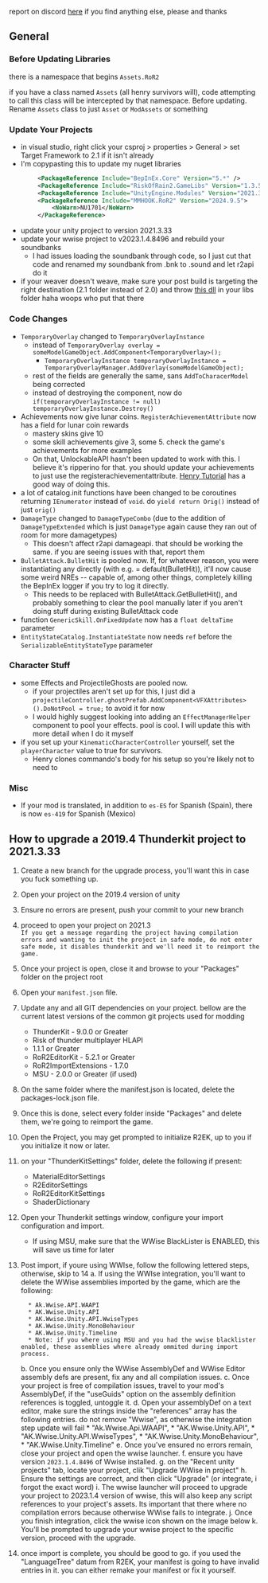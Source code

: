 report on discord [here](https://discord.com/channels/562704639141740588/1279030064192950382) if you find anything else, please and thanks

## General
### Before Updating Libraries
there is a namespace that begins `Assets.RoR2`

if you have a class named `Assets` (all henry survivors will), code attempting to call this class will be intercepted by that namespace. Before updating. Rename `Assets` class to  just `Asset` or `ModAssets` or something

### Update Your Projects
- in visual studio, right click your csproj > properties > General > set Target Framework to 2.1 if it isn't already
- I'm copypasting this to update my nuget libraries
```xml
        <PackageReference Include="BepInEx.Core" Version="5.*" />
        <PackageReference Include="RiskOfRain2.GameLibs" Version="1.3.5-r.1" />
        <PackageReference Include="UnityEngine.Modules" Version="2021.3.33" />
        <PackageReference Include="MMHOOK.RoR2" Version="2024.9.5">
            <NoWarn>NU1701</NoWarn>
        </PackageReference>
```
- update your unity project to version 2021.3.33
- update your wwise project to v2023.1.4.8496 and rebuild your soundbanks
  - I had issues loading the soundbank through code, so I just cut that code and renamed my soundbank from .bnk to .sound and let r2api do it
- if your weaver doesn't weave, make sure your post build is targeting the right destination (2.1 folder instead of 2.0) and throw [this dll](https://cdn.discordapp.com/attachments/1279030064192950382/1279663585189953577/netstandard.dll?ex=66d54315&is=66d3f195&hm=aabf2c9d2c7931a1fd4e044a960e0f755e2a3d0fd461c68453e9376855b3894d&) in your libs folder haha woops who put that there 

### Code Changes
- `TemporaryOverlay` changed to `TemporaryOverlayInstance`
  - instead of `TemporaryOverlay overlay = someModelGameObject.AddComponent<TemporaryOverlay>();`
    - `TemporaryOverlayInstance temporaryOverlayInstance = TemporaryOverlayManager.AddOverlay(someModelGameObject);`
  - rest of the fields are generally the same, sans `AddToCharacerModel` being corrected
  - instead of destroying the component, now do `if(temporaryOverlayInstance != null) temporaryOverlayInstance.Destroy()`
- Achievements now give lunar coins. `RegisterAchievementAttribute` now has a field for lunar coin rewards
  - mastery skins give 10
  - some skill achievements give 3, some 5. check the game's achievements for more examples
  - On that, UnlockableAPI hasn't been updated to work with this. I believe it's ripperino for that. you should update your achievements to just use the registerachievementattribute. [Henry Tutorial](https://github.com/ArcPh1r3/HenryTutorial/wiki/Tutorial#6-unlockables-and-achievements) has a good way of doing this.
- a lot of catalog.init functions have been changed to be coroutines returning `IEnumerator` instead of `void`. do `yield return Orig()` instead of just `orig()`
- `DamageType` changed to `DamageTypeCombo` (due to the addition of `DamageTypeExtended` which is just `DamageType` again cause they ran out of room for more damagetypes)
  - This doesn't affect r2api damageapi. that should be working the same. if you are seeing issues with that, report them
- `BulletAttack.BulletHit` is pooled now. If, for whatever reason, you were instantiating any directly (with e.g. = default(BulletHit)), it'll now cause some weird NREs -- capable of, among other things, completely killing the BepInEx logger if you try to log it directly. 
  - This needs to be replaced with BulletAttack.GetBulletHit(), and probably something to clear the pool manually later if you aren't doing stuff during existing BulletAttack code
- function `GenericSkill.OnFixedUpdate` now has a `float deltaTime` parameter
- `EntityStateCatalog.InstantiateState` now needs `ref` before the `SerializableEntityStateType` parameter

### Character Stuff
- some Effects and ProjectileGhosts are pooled now. 
  - if your projectiles aren't set up for this, I just did a `projectileController.ghostPrefab.AddComponent<VFXAttributes>().DoNotPool = true;` to avoid it for now
  - I would highly suggest looking into adding an `EffectManagerHelper` component to pool your effects. pool is cool. I will update this with more detail when I do it myself
- if you set up your `KinematicCharacterController` yourself, set the `playerCharacter` value to true for survivors.
  - Henry clones commando's body for his setup so you're likely not to need to

### Misc
- If your mod is translated, in addition to `es-ES` for Spanish (Spain), there is now `es-419` for Spanish (Mexico)

## How to upgrade a 2019.4 Thunderkit project to 2021.3.33

1. Create a new branch for the upgrade process, you'll want this in case you fuck something up.
2. Open your project on the 2019.4 version of unity
3. Ensure no errors are present, push your commit to your new branch
4. proceed to open your project on 2021.3  
``If you get a message regarding the project having compilation errors and wanting to init the project in safe mode, do not enter safe mode, it disables thunderkit and we'll need it to reimport the game.``
5. Once your project is open, close it and browse to your "Packages" folder on the project root
6. Open your ``manifest.json`` file.
7. Update any and all GIT dependencies on your project. bellow are the current latest versions of the common git projects used for modding  
    - ThunderKit - 9.0.0 or Greater  
    - Risk of thunder multiplayer HLAPI  
    - 1.1.1 or Greater  
    - RoR2EditorKit - 5.2.1 or Greater  
    - RoR2ImportExtensions - 1.7.0  
    - MSU - 2.0.0 or Greater (if used)
8. On the same folder where the manifest.json is located, delete the packages-lock.json file.
9. Once this is done, select every folder inside "Packages" and delete them, we're going to reimport the game.
10. Open the Project, you may get prompted to initialize R2EK, up to you if you initialize it now or later.
11. on your "ThunderKitSettings" folder, delete the following if present:
      * MaterialEditorSettings
      * R2EditorSettings
      * RoR2EditorKitSettings
      * ShaderDictionary
12. Open your Thunderkit settings window, configure your import configuration and import.
    * If using MSU, make sure that the WWise BlackLister is ENABLED, this will save us time for later

13. Post import, if youre using WWIse, follow the following lettered steps, otherwise, skip to 14
    a. If using the WWIse integration, you'll want to delete the WWise assemblies imported by the game, which are the following:

          * Ak.Wwise.API.WAAPI
          * AK.Wwise.Unity.API
          * AK.Wwise.Unity.API.WwiseTypes
          * AK.Wwise.Unity.MonoBehaviour
          * AK.Wwise.Unity.Timeline
          * Note: if you where using MSU and you had the wwise blacklister enabled, these assemblies where already ommited during import process.
    b. Once you ensure only the WWise AssemblyDef and WWise Editor assembly defs are present, fix any and all compilation issues.
    c. Once your project is free of compilation issues, travel to your mod's AssemblyDef, if the "useGuids" option on the assembly definition references is toggled, untoggle it.
    d. Open your assemblyDef on a text editor, make sure the strings inside the "references" array has the following entries. do not remove "Wwise", as otherwise the integration step update will fail
          * "Ak.Wwise.Api.WAAPI",
          * "AK.Wwise.Unity.API",
          * "AK.Wwise.Unity.API.WwiseTypes",
          * "AK.Wwise.Unity.MonoBehaviour",
          * "AK.Wwise.Unity.Timeline"
    e. Once you've ensured no errors remain, close your project and open the wwise launcher.
    f. ensure you have version ``2023.1.4.8496`` of Wwise installed.
    g. on the "Recent unity projects" tab, locate your project, clik "Upgrade WWise in project"
    h. Ensure the settings are correct, and then click "Upgrade" (or integrate, i forgot the exact word)
    i. The wwise launcher will proceed to upgrade your project to 2023.1.4 version of wwise, this will also keep any script references to your project's assets. Its important that there where no compilation errors because otherwise WWise fails to integrate.
    j. Once you finish integration, click the wwise icon shown on the image below
    k. You'll be prompted to upgrade your wwise project to the specific version, proceed with the upgrade.
14. once import is complete, you should be good to go. if you used the "LanguageTree" datum from R2EK, your manifest is going to have invalid entries in it. you can either remake your manifest or fix it yourself.